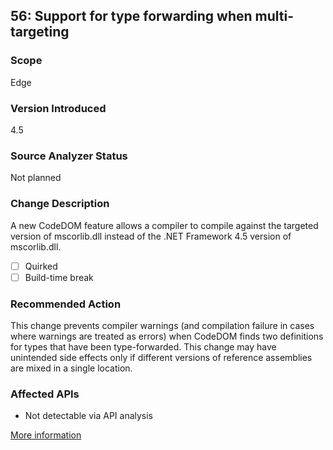 ## 56: Support for type forwarding when multi-targeting

### Scope
Edge

### Version Introduced
4.5

### Source Analyzer Status
Not planned

### Change Description
A new CodeDOM feature allows a compiler to compile against the targeted version of mscorlib.dll instead of the .NET Framework 4.5 version of mscorlib.dll. 

- [ ] Quirked
- [ ] Build-time break

### Recommended Action
This change prevents compiler warnings (and compilation failure in cases where warnings are treated as errors) when CodeDOM finds two definitions for types that have been type-forwarded. This change may have unintended side effects only if different versions of reference assemblies are mixed in a single location.

### Affected APIs
* Not detectable via API analysis

[More information](https://msdn.microsoft.com/en-us/library/hh367887(v=vs.110).aspx#core)
